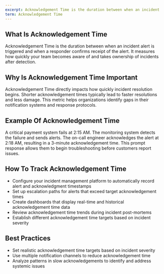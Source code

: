 ```yaml
---
excerpt: Acknowledgement Time is the duration between when an incident alert is triggered and when a responder confirms receipt of the alert.
term: Acknowledgement Time
---
```

## What Is Acknowledgement Time

Acknowledgement Time is the duration between when an incident alert is triggered and when a responder confirms receipt of the alert. It measures how quickly your team becomes aware of and takes ownership of incidents after detection.

## Why Is Acknowledgement Time Important

Acknowledgement Time directly impacts how quickly incident resolution begins. Shorter acknowledgement times typically lead to faster resolutions and less damage. This metric helps organizations identify gaps in their notification systems and response protocols.

## Example Of Acknowledgement Time

A critical payment system fails at 2:15 AM. The monitoring system detects the failure and sends alerts. The on-call engineer acknowledges the alert at 2:18 AM, resulting in a 3-minute acknowledgement time. This prompt response allows them to begin troubleshooting before customers report issues.

## How To Track Acknowledgement Time

- Configure your incident management platform to automatically record alert and acknowledgment timestamps
- Set up escalation paths for alerts that exceed target acknowledgement times
- Create dashboards that display real-time and historical acknowledgement time data
- Review acknowledgement time trends during incident post-mortems
- Establish different acknowledgement time targets based on incident severity

## Best Practices

- Set realistic acknowledgement time targets based on incident severity
- Use multiple notification channels to reduce acknowledgement time
- Analyze patterns in slow acknowledgements to identify and address systemic issues